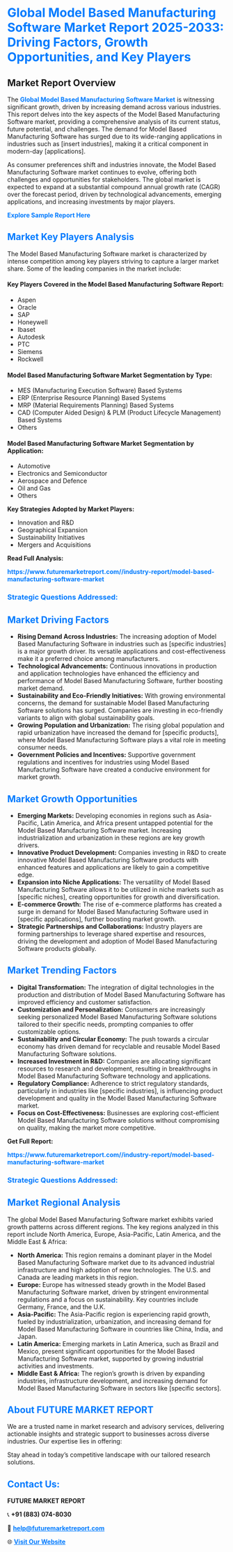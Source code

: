 <h1 style="color: #007BFF;">Global Model Based Manufacturing Software Market Report 2025-2033: Driving Factors, Growth Opportunities, and Key Players</h1>

<section id="overview">
<h2>Market Report Overview</h2>
<p>The <a href="https://www.futuremarketreport.com//industry-report/model-based-manufacturing-software-market" style="color: #007BFF; text-decoration: none;"><strong>Global Model Based Manufacturing Software Market</strong></a> is witnessing significant growth, driven by increasing demand across various industries. This report delves into the key aspects of the Model Based Manufacturing Software market, providing a comprehensive analysis of its current status, future potential, and challenges. The demand for Model Based Manufacturing Software has surged due to its wide-ranging applications in industries such as [insert industries], making it a critical component in modern-day [applications].</p>
<p>As consumer preferences shift and industries innovate, the Model Based Manufacturing Software market continues to evolve, offering both challenges and opportunities for stakeholders. The global market is expected to expand at a substantial compound annual growth rate (CAGR) over the forecast period, driven by technological advancements, emerging applications, and increasing investments by major players.</p>
</section>

<section id="overview">
<p><a href="https://www.futuremarketreport.com//request-sample/reportId=52503" style="color: #007BFF; text-decoration: none;"><strong>Explore Sample Report Here</strong></a></p>
</section>

<section id="key-players">
<h2 style="color: #007BFF;">Market Key Players Analysis</h2>
<p>The Model Based Manufacturing Software market is characterized by intense competition among key players striving to capture a larger market share. Some of the leading companies in the market include:</p>
<h4>Key Players Covered in the Model Based Manufacturing Software Report:</h4>
<ul><li>Aspen</li><li>Oracle</li><li>SAP</li><li>Honeywell</li><li>Ibaset</li><li>Autodesk</li><li>PTC</li><li>Siemens</li><li>Rockwell</li></ul>
<h4>Model Based Manufacturing Software Market Segmentation by Type:</h4>
<ul><li>MES (Manufacturing Execution Software) Based Systems</li><li>ERP (Enterprise Resource Planning) Based Systems</li><li>MRP (Material Requirements Planning) Based Systems</li><li>CAD (Computer Aided Design) &amp; PLM (Product Lifecycle Management) Based Systems</li><li>Others</li></ul>

<h4>Model Based Manufacturing Software Market Segmentation by Application:</h4>
<ul><li>Automotive</li><li>Electronics and Semiconductor</li><li>Aerospace and Defence</li><li>Oil and Gas</li><li>Others</li></ul>
<p><strong>Key Strategies Adopted by Market Players:</strong></p>
<ul>
<li>Innovation and R&D</li>
<li>Geographical Expansion</li>
<li>Sustainability Initiatives</li>
<li>Mergers and Acquisitions</li>
</ul>
</section>

<section>
<p><strong>Read Full Analysis: </strong></p><a href="https://www.futuremarketreport.com//industry-report/model-based-manufacturing-software-market" style="color: #007BFF; text-decoration: none;"><strong>https://www.futuremarketreport.com//industry-report/model-based-manufacturing-software-market</strong></a>
<h3 style="color: #007BFF;">Strategic Questions Addressed:</h3>
</section>

<section id="driving-factors">
<h2 style="color: #007BFF;">Market Driving Factors</h2>
<ul>
<li><strong>Rising Demand Across Industries:</strong> The increasing adoption of Model Based Manufacturing Software in industries such as [specific industries] is a major growth driver. Its versatile applications and cost-effectiveness make it a preferred choice among manufacturers.</li>
<li><strong>Technological Advancements:</strong> Continuous innovations in production and application technologies have enhanced the efficiency and performance of Model Based Manufacturing Software, further boosting market demand.</li>
<li><strong>Sustainability and Eco-Friendly Initiatives:</strong> With growing environmental concerns, the demand for sustainable Model Based Manufacturing Software solutions has surged. Companies are investing in eco-friendly variants to align with global sustainability goals.</li>
<li><strong>Growing Population and Urbanization:</strong> The rising global population and rapid urbanization have increased the demand for [specific products], where Model Based Manufacturing Software plays a vital role in meeting consumer needs.</li>
<li><strong>Government Policies and Incentives:</strong> Supportive government regulations and incentives for industries using Model Based Manufacturing Software have created a conducive environment for market growth.</li>
</ul>
</section>

<section id="growth-opportunities">
<h2 style="color: #007BFF;">Market Growth Opportunities</h2>
<ul>
<li><strong>Emerging Markets:</strong> Developing economies in regions such as Asia-Pacific, Latin America, and Africa present untapped potential for the Model Based Manufacturing Software market. Increasing industrialization and urbanization in these regions are key growth drivers.</li>
<li><strong>Innovative Product Development:</strong> Companies investing in R&D to create innovative Model Based Manufacturing Software products with enhanced features and applications are likely to gain a competitive edge.</li>
<li><strong>Expansion into Niche Applications:</strong> The versatility of Model Based Manufacturing Software allows it to be utilized in niche markets such as [specific niches], creating opportunities for growth and diversification.</li>
<li><strong>E-commerce Growth:</strong> The rise of e-commerce platforms has created a surge in demand for Model Based Manufacturing Software used in [specific applications], further boosting market growth.</li>
<li><strong>Strategic Partnerships and Collaborations:</strong> Industry players are forming partnerships to leverage shared expertise and resources, driving the development and adoption of Model Based Manufacturing Software products globally.</li>
</ul>
</section>

<section id="trending-factors">
<h2 style="color: #007BFF;">Market Trending Factors</h2>
<ul>
<li><strong>Digital Transformation:</strong> The integration of digital technologies in the production and distribution of Model Based Manufacturing Software has improved efficiency and customer satisfaction.</li>
<li><strong>Customization and Personalization:</strong> Consumers are increasingly seeking personalized Model Based Manufacturing Software solutions tailored to their specific needs, prompting companies to offer customizable options.</li>
<li><strong>Sustainability and Circular Economy:</strong> The push towards a circular economy has driven demand for recyclable and reusable Model Based Manufacturing Software solutions.</li>
<li><strong>Increased Investment in R&D:</strong> Companies are allocating significant resources to research and development, resulting in breakthroughs in Model Based Manufacturing Software technology and applications.</li>
<li><strong>Regulatory Compliance:</strong> Adherence to strict regulatory standards, particularly in industries like [specific industries], is influencing product development and quality in the Model Based Manufacturing Software market.</li>
<li><strong>Focus on Cost-Effectiveness:</strong> Businesses are exploring cost-efficient Model Based Manufacturing Software solutions without compromising on quality, making the market more competitive.</li>
</ul>
</section>

<section>
<p><strong>Get Full Report: </strong></p><a href="https://www.futuremarketreport.com//industry-report/model-based-manufacturing-software-market" style="color: #007BFF; text-decoration: none;"><strong>https://www.futuremarketreport.com//industry-report/model-based-manufacturing-software-market</strong></a>
<h3 style="color: #007BFF;">Strategic Questions Addressed:</h3>
</section>


<section id="regional-analysis">
<h2 style="color: #007BFF;">Market Regional Analysis</h2>
<p>The global Model Based Manufacturing Software market exhibits varied growth patterns across different regions. The key regions analyzed in this report include North America, Europe, Asia-Pacific, Latin America, and the Middle East & Africa:</p>
<ul>
<li><strong>North America:</strong> This region remains a dominant player in the Model Based Manufacturing Software market due to its advanced industrial infrastructure and high adoption of new technologies. The U.S. and Canada are leading markets in this region.</li>
<li><strong>Europe:</strong> Europe has witnessed steady growth in the Model Based Manufacturing Software market, driven by stringent environmental regulations and a focus on sustainability. Key countries include Germany, France, and the U.K.</li>
<li><strong>Asia-Pacific:</strong> The Asia-Pacific region is experiencing rapid growth, fueled by industrialization, urbanization, and increasing demand for Model Based Manufacturing Software in countries like China, India, and Japan.</li>
<li><strong>Latin America:</strong> Emerging markets in Latin America, such as Brazil and Mexico, present significant opportunities for the Model Based Manufacturing Software market, supported by growing industrial activities and investments.</li>
<li><strong>Middle East & Africa:</strong> The region’s growth is driven by expanding industries, infrastructure development, and increasing demand for Model Based Manufacturing Software in sectors like [specific sectors].</li>
</ul>
</section>

<footer>
<h2 style="color: #007BFF;">About FUTURE MARKET REPORT</h2>
<p>We are a trusted name in market research and advisory services, delivering actionable insights and strategic support to businesses across diverse industries. Our expertise lies in offering:</p>

<p>Stay ahead in today’s competitive landscape with our tailored research solutions.</p>

<h2 style="color: #007BFF;">Contact Us:</h2>
<p><strong>FUTURE MARKET REPORT</strong></p>
<p>📞 <strong>+91 (883) 074-8030</strong></p>
<p>📧 <strong><a href="mailto:help@futuremarketreport.com" style="color: #007BFF;">help@futuremarketreport.com</a></strong></p>
<p>🌐 <strong><a href="https://www.futuremarketreport.com/" style="color: #007BFF;">Visit Our Website</a></strong></p>
</footer>